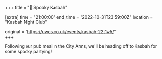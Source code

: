 +++
title = "👻 Spooky Kasbah"

[extra]
time = "21:00:00"
end_time = "2022-10-31T23:59:00Z"
location = "Kasbah Night Club"

original = "https://uwcs.co.uk/events/kasbah-22t1w5/"    
+++

Following our pub meal in the City Arms, we'll be heading off to Kasbah for some spooky partying\!

